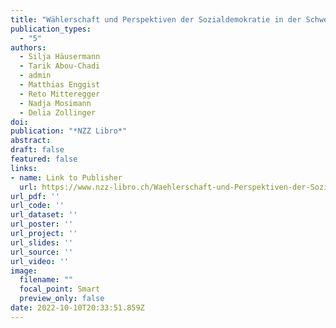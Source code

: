 ```yaml
---
title: "Wählerschaft und Perspektiven der Sozialdemokratie in der Schweiz"
publication_types:
  - "5"
authors:
  - Silja Häusermann
  - Tarik Abou-Chadi
  - admin
  - Matthias Enggist
  - Reto Mitteregger
  - Nadja Mosimann
  - Delia Zollinger
doi: 
publication: "*NZZ Libro*"
abstract: 
draft: false
featured: false
links:
- name: Link to Publisher
  url: https://www.nzz-libro.ch/Waehlerschaft-und-Perspektiven-der-Sozialdemokratie-in-der-Schweiz-978-3-907291-79-5?c=511
url_pdf: ''
url_code: ''
url_dataset: ''
url_poster: ''
url_project: ''
url_slides: ''
url_source: ''
url_video: ''
image:
  filename: ""
  focal_point: Smart
  preview_only: false
date: 2022-10-10T20:33:51.859Z
---
```

